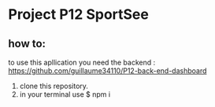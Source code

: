 # Project P12 SportSee

## how to:
to use this apllication you need the backend : https://github.com/guillaume34110/P12-back-end-dashboard
  1. clone this repository.
  2. in your terminal use $ npm i 

